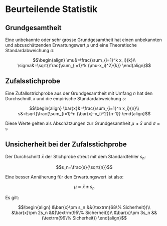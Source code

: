 # Beurteilende Statistik

## Grundgesamtheit

Eine unbekannte oder sehr grosse Grundgesamtheit hat einen unbekannten und abzuschätzenden Erwartungswert $\mu$ und eine Theoretische Standardabweichung $\sigma$:

$$\begin{align}
	\mu&=\frac{\sum_{i=1}^k x_i}{k}\\
	\sigma&=\sqrt{\frac{\sum_{i=1}^k (\mu-x_i)^2}{k}}
\end{align}$$

## Zufalsstichprobe

Eine Zufallsstrichprobe aus der Grundgesamtheit mit Umfang $n$ hat den Durchschnitt $\bar{x}$ und die empirische Standardabweichung $s$:

$$\begin{align}
	\bar{x}&=\frac{\sum_{i=1}^n x_i}{n}\\
	s&=\sqrt{\frac{\sum_{i=1}^n (\bar{x}-x_i)^2}{n-1}}
\end{align}$$

Diese Werte gelten als Abschätzungen zur Grundgesamtheit $\mu\approx\bar{x}$ und $\sigma\approx s$

## Unsicherheit bei der Zufalsstichprobe

Der Durchschnitt $\bar{x}$ der Stichprobe streut mit dem Standardfehler $s_n$:

$$s_n=\frac{s}{\sqrt{n}}$$

Eine besser Annäherung für den Erwartungswert ist also:

$$\mu\approx\bar{x}\pm s_n$$

Es gilt:

$$\begin{align}
	&\bar{x}\pm s_n &&(\textrm{68\% Sicherheit})\\
	&\bar{x}\pm 2s_n &&(\textrm{95\% Sicherheit})\\
	&\bar{x}\pm 3s_n &&(\textrm{99\% Sicherheit})
\end{align}$$

